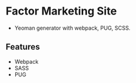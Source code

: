 # Factor Marketing Site
- Yeoman generator with webpack, PUG, SCSS. 

## Features
- Webpack
- SASS
- PUG